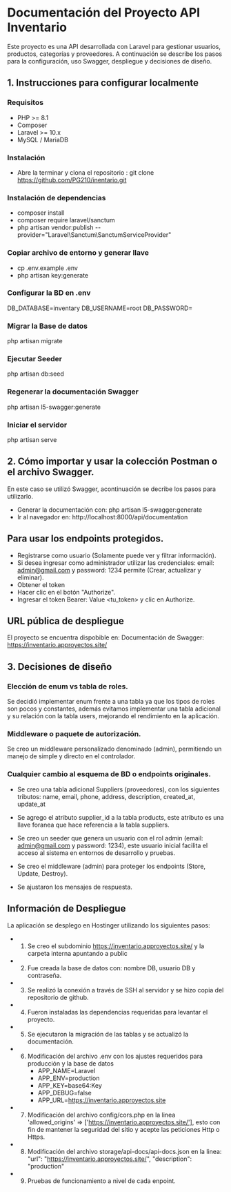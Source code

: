 # Documentación del Proyecto API Inventario

Este proyecto es una API desarrollada con Laravel para gestionar usuarios, productos, categorías y proveedores. A continuación se describe los pasos para la configuración, uso Swagger, despliegue y decisiones de diseño.

## 1. Instrucciones para configurar localmente

### Requisitos
- PHP >= 8.1
- Composer
- Laravel >= 10.x
- MySQL / MariaDB

### Instalación

- Abre la terminar y clona el repositorio :
   git clone https://github.com/PG210/inentario.git

### Instalación de dependencias

- composer install
- composer require laravel/sanctum
- php artisan vendor:publish --provider="Laravel\Sanctum\SanctumServiceProvider"

### Copiar archivo de entorno y generar llave

- cp .env.example .env
- php artisan key:generate

### Configurar la BD en .env

DB_DATABASE=inventary
DB_USERNAME=root
DB_PASSWORD=

### Migrar la Base de datos

php artisan migrate

### Ejecutar Seeder

php artisan db:seed

### Regenerar la documentación Swagger

php artisan l5-swagger:generate

### Iniciar el servidor

php artisan serve

## 2. Cómo importar y usar la colección Postman o el archivo Swagger.

En este caso se utilizó Swagger, acontinuación se decribe los pasos para utilizarlo.

- Generar la documentación con: php artisan l5-swagger:generate
- Ir al navegador en: http://localhost:8000/api/documentation

## Para usar los endpoints protegidos.

- Registrarse como usuario (Solamente puede ver y filtrar información).
- Si desea ingresar como administrador utilizar las credenciales: email: admin@gmail.com y password: 1234 permite (Crear, actualizar y eliminar).
- Obtener el token 
- Hacer clic en el botón "Authorize".
- Ingresar el token Bearer: Value <tu_token> y clic en Authorize.

## URL pública de despliegue

El proyecto se encuentra dispobible en: 
Documentación de Swagger: https://inventario.approyectos.site/

## 3. Decisiones de diseño

### Elección de enum vs tabla de roles.

Se decidió implementar enum frente a una tabla ya que los tipos de roles son pocos y constantes, además evitamos implementar una tabla adicional y su relación con la tabla users, mejorando el rendimiento en la aplicación.

### Middleware o paquete de autorización.

Se creo un middleware personalizado denominado (admin), permitiendo un manejo de simple y directo en el controlador.

### Cualquier cambio al esquema de BD o endpoints originales.

- Se creo una tabla adicional Suppliers (proveedores), con los siguientes tributos: name, email, phone, address, description, created_at, update_at

- Se agrego el atributo supplier_id a la tabla products, este atributo es una llave foranea que hace referencia a la tabla suppliers.
- Se creo un seeder que genera un usuario con el rol admin (email: admin@gmail.com y password: 1234), este usuario inicial facilita el acceso al sistema en entornos de desarrollo y pruebas.
- Se creo el middleware (admin) para proteger los endpoints (Store, Update, Destroy).
- Se ajustaron los mensajes de respuesta.

## Información de Despliegue

La aplicación se desplego en Hostinger utilizando los siguientes pasos:
- 1. Se creo el subdominio https://inventario.approyectos.site/ y la carpeta interna apuntando a public
- 2. Fue creada la base de datos con: nombre DB, usuario DB y contraseña.
- 3. Se realizó la conexión a través de SSH al servidor y se hizo copia del repositorio de github.
- 4. Fueron instaladas las dependencias requeridas para levantar el proyecto.
- 5. Se ejecutaron la migración de las tablas y se actualizó la documentación.
- 6. Modificación del archivo .env con los ajustes requeridos para producción y la base de datos
      - APP_NAME=Laravel
      - APP_ENV=production
      - APP_KEY=base64:Key
      - APP_DEBUG=false
      - APP_URL=https://inventario.approyectos.site
- 7. Modificación del archivo config/cors.php en la linea 'allowed_origins' => ['https://inventario.approyectos.site/'], esto con fin de mantener la seguridad del sitio y acepte las peticiones Http o Https.
- 8. Modificación del archivo storage/api-docs/api-docs.json en la linea:
     "url": "https://inventario.approyectos.site/",
     "description": "production"

- 9. Pruebas de funcionamiento a nivel de cada enpoint.



